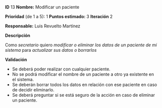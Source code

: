 **ID** 13 **Nombre:** Modificar un paciente

**Prioridad** (de 1 a 5): 1 **Puntos estimado:** 3 **Iteración** 2

**Responsable:** Luis Revuelto Martínez

**Descripción**

Como *secretario* quiero *modificar o eliminar los datos de un paciente de mi sistema* para *actualizar sus datos o borrarlos*

**Validación**

- Se deberá poder realizar con cualquier paciente.
- No se podrá modificar el nombre de un paciente a otro ya existente en el sistema.
- Se deberán borrar todos los datos en relación con ese paciente en caso de decidir eliminarlo.
- Se deberá preguntar si se está seguro de la acción en caso de eliminar un paciente.
